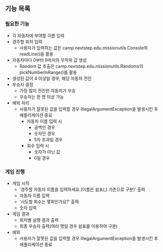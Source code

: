 ## 기능 목록
### 필요한 기능
* 각 자동차에 부여할 이름 입력
* 경주할 회차 입력
  * 사용자가 입력하는 값은 camp.nextstep.edu.missionutils.Console의 readLine()을 활용
* 자동차마다 0부터 9까지의 무작위 값 생성
    * Random 값 추출은 camp.nextstep.edu.missionutils.Randoms의 pickNumberInRange()를 활용
* 생성된 값이 4 이상일 경우, 해당 자동차 전진
* 우승자 결정
  * 가장 많이 전진한 자동차가 우승
  * 우승자는 한 명 이상 가능
* 예외 처리
    * 사용자가 잘못된 값을 입력할 경우 IllegalArgumentException을 발생시킨 후 애플리케이션 종료
        * 자동차 이름 입력 시
          * 공백인 경우 
          * 숫자인 경우
          * 5자 초과일 경우
        * 회수 입력 시
          * 숫자가 아닌 값
          * 0일 경우

### 게임 진행
* 게임 시작
  * ‘경주할 자동차 이름을 입력하세요.(이름은 쉼표(,) 기준으로 구분)’ 출력
  * 자동차 이름 입력
  * ‘시도할 회수는 몇회인가요?’ 출력
  * 숫자 입력
* 게임 결과
  * 회차별 실행 결과 출력
  * 최종 우승자 출력(여러 명일 경우 쉼표를 이용하여 구분)
* 예외
  * 사용자가 잘못된 값을 입력할 경우 IllegalArgumentException을 발생시킨 후 애플리케이션 종료

